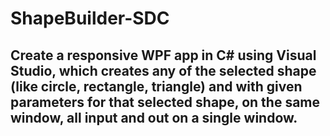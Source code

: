 # ShapeBuilder-SDC
## Create a responsive WPF app in C# using Visual Studio, which creates any of the selected shape (like circle, rectangle, triangle) and with given parameters for that selected shape, on the same window, all input and out on a single window.

